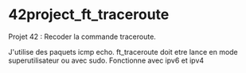 # 42project_ft_traceroute

Projet 42 : Recoder la commande traceroute.

J'utilise des paquets icmp echo.
ft_traceroute doit etre lance en mode superutilisateur ou avec sudo.
Fonctionne avec ipv6 et ipv4
